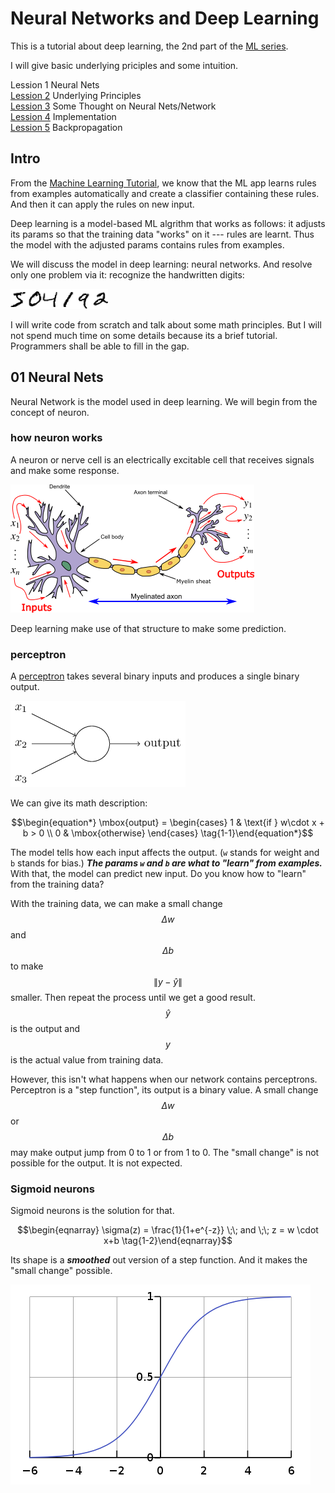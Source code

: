 <script id="MathJax-script" async src="https://cdn.jsdelivr.net/npm/mathjax@3/es5/tex-mml-chtml.js"></script>

# Neural Networks and Deep Learning

This is a tutorial about deep learning, the 2nd part of
the [ML series](../ml_tutorials/ml_tutorials.md).

I will give basic underlying priciples and some intuition.

Lession 1 Neural Nets  
[Lession 2](./cost_function_math.md) Underlying Principles  
[Lession 3](./some_thought.md) Some Thought on Neural Nets/Network  
[Lession 4](./implementation.md) Implementation  
[Lession 5](./backpropagation.md) Backpropagation

## Intro

From the [Machine Learning Tutorial](../ml_tutorials/ml_tutorials.md), we know that
the ML app learns rules from examples automatically and create a classifier
containing these rules. And then it can apply the rules on new input.

Deep learning is a model-based ML algrithm that
works as follows: it adjusts its params so that
the training data "works" on it --- rules are learnt.
Thus the model with the adjusted params contains rules from examples.

We will discuss the model in deep learning: neural networks.
And resolve only one problem via it: recognize the handwritten digits:

![handwritten digits](./pic/digits.png)

I will write code from scratch and talk about some math principles.
But I will not spend much time on some details because its a brief tutorial.
Programmers shall be able to fill in the gap.

## 01 Neural Nets

Neural Network is the model used in deep learning.
We will begin from the concept of neuron.

### how neuron works

A neuron or nerve cell is an electrically excitable cell
that receives signals and make some response.

![Neuron](./pic/Neuron.png)

Deep learning make use of that structure to make some prediction.

### perceptron

A [perceptron](https://en.wikipedia.org/wiki/Perceptron)
takes several binary inputs and produces a single binary output.

![perceptron image](./pic/perceptron.png)

We can give its math description:

$$\begin{equation*}
  \mbox{output} =
    \begin{cases}
      1 & \text{if } w\cdot x + b > 0 \\
      0 & \mbox{otherwise}
    \end{cases}
\tag{1-1}\end{equation*}$$

The model tells how each input affects the output.
(`w` stands for weight and `b` stands for bias.)
***The params `w` and `b` are what to "learn" from examples.***
With that, the model can predict new input.
Do you know how to "learn" from the training data?

With the training data, we can make a small change
$$\Delta w$$ and $$\Delta b$$ to make $$\|y - \hat{y}\|$$ smaller.
Then repeat the process until we get a good result.
$$\hat{y}$$ is the output and $$y$$ is the actual value from training data.

However, this isn't what happens when our network contains perceptrons.
Perceptron is a "step function", its output is a binary value.
A small change $$\Delta w$$ or $$\Delta b$$ may make output jump from 0 to 1 or from 1 to 0.
The "small change" is not possible for the output. It is not expected.

### Sigmoid neurons

Sigmoid neurons is the solution for that.

$$\begin{eqnarray}
  \sigma(z) = \frac{1}{1+e^{-z}} \;\; and \;\; z = w \cdot x+b
\tag{1-2}\end{eqnarray}$$

Its shape is a ***smoothed*** out version of a step function. And it makes the "small change" possible.

![the sigmoid function](./pic/Logistic-curve.png)
